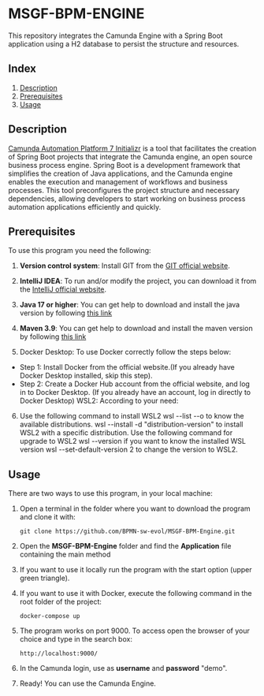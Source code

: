 #  MSGF-BPM-ENGINE

This repository integrates the Camunda Engine with a Spring Boot application using a H2 database to persist the structure and resources.


## Index

1. [Description](#description)
2. [Prerequisites](#prerequisites)
3. [Usage](#usage)


## Description

[Camunda Automation Platform 7 Initializr](https://start.camunda.com/) is a tool that facilitates the creation of Spring Boot projects that integrate the Camunda engine, an open source business process engine. Spring Boot is a development framework that simplifies the creation of Java applications, and the Camunda engine enables the execution and management of workflows and business processes. This tool preconfigures the project structure and necessary dependencies, allowing developers to start working on business process automation applications efficiently and quickly.


## Prerequisites

To use this program you need the following:

1. **Version control system**: Install GIT from the [GIT official website](https://git-scm.com/downloads).

2. **IntelliJ IDEA**: To run and/or modify the project, you can download it from the [IntelliJ official website](https://www.jetbrains.com/es-es/idea/download/?section=windows).

3. **Java 17 or higher**: You can get help to download and install the java version by following [this link](https://www.youtube.com/watch?v=oAin-q1oTDw&pp=ygUXY29tbyBjb25maWd1cmFyIGphdmEgMTc%3D)

4. **Maven 3.9**: You can get help to download and install the maven version by following [this link](https://www.youtube.com/watch?v=1QfiyR_PWxU&pp=ygUSaW5zdGFsYXIgbWF2ZW4gMy45)    

5. Docker Desktop: To use Docker correctly follow the steps below:

 - Step 1: Install Docker from the official website.(If you already have Docker Desktop installed, skip this step).
 - Step 2: Create a Docker Hub account from the official website, and log in to Docker Desktop. (If you already have an account, log in directly to Docker Desktop)
WSL2: According to your need:

6. Use the following command to install WSL2 wsl --list --o to know the available distributions. wsl --install -d "distribution-version" to install WSL2 with a specific distribution.
Use the following command for upgrade to WSL2 wsl --version if you want to know the installed WSL version wsl --set-default-version 2 to change the version to WSL2.
## Usage

There are two ways to use this program, in your local machine:

1. Open a terminal in the folder where you want to download the program and clone it with:

   ```
   git clone https://github.com/BPMN-sw-evol/MSGF-BPM-Engine.git
   ```

2. Open the **MSGF-BPM-Engine** folder and find the **Application** file containing the main method
3. If you want to use it locally run the program with the start option (upper green triangle).
4. If you want to use it with Docker, execute the following command in the root folder of the project:
   ```
   docker-compose up
   ```
5. The program works on port 9000. To access open the browser of your choice and type in the search box: 
   ```
   http://localhost:9000/
   ```
6. In the Camunda login, use as **username** and **password** "demo".

7. Ready! You can use the Camunda Engine.